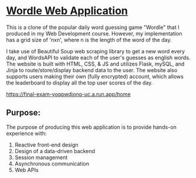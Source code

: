 # [Wordle Web Application](https://final-exam-yoqpwdjonq-uc.a.run.app/home)

This is a clone of the popular daily word guessing game "Wordle" that I produced in my Web Development course. However, my implementation has a grid size of 'nxn', where n is the length of the word of the day.

I take use of Beautiful Soup web scraping library to get a new word every day, and WordsAPI to validate each of the user's guesses as english words. The website is built with HTML, CSS, & JS and utilizes Flask, mySQL, and Jinja to route/store/display backend data to the user. The website also supports users making their own (fully encrypted) account, which allows the leaderboard to display all the top user scores of the day.

https://final-exam-yoqpwdjonq-uc.a.run.app/home

## Purpose:

The purpose of producing this web application is to provide hands-on experience with:

1. Reactive front-end design
2. Design of a data-driven backend
3. Session management
4. Asynchronous communication
5. Web APIs
